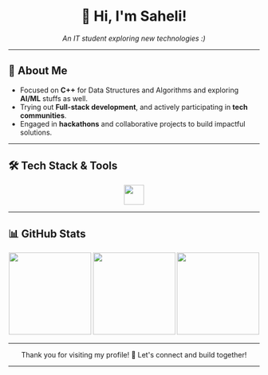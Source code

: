 <h1 align="center">👋 Hi, I'm Saheli!</h1>
<p align="center">
  <i>An IT student exploring new technologies :)</i>
</p>

---

## 🌟 About Me

-  Focused on **C++** for Data Structures and Algorithms and exploring **AI/ML** stuffs as well.
-  Trying out **Full-stack development**, and actively participating in **tech communities**.
-  Engaged in **hackathons** and collaborative projects to build impactful solutions.

---

## 🛠 Tech Stack & Tools

<p align="center">
  <img src="https://go-skill-icons.vercel.app/api/icons?i=react,firebase,c,cpp,java,python,jupyter,git," height="40" />
</p>

---

## 📊 GitHub Stats

<div align="center">
  <img src="https://github-readme-stats.vercel.app/api?username=saheli56&theme=github_dark&show_icons=true&hide_border=false&include_all_commits=false&count_private=true" height="165" />
  <img src="https://nirzak-streak-stats.vercel.app/?user=saheli56&theme=github_dark&hide_border=false" height="165"/>
  <img src="https://github-readme-stats.vercel.app/api/top-langs/?username=saheli56&layout=compact&theme=github_dark&hide_border=false&langs_count=8" height="165"/>
</div>

---

<p align="center">
Thank you for visiting my profile! 👊 Let's connect and build together!
</p>

---
